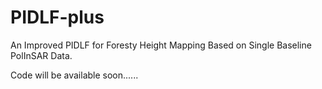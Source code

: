 # PIDLF-plus
An Improved PIDLF for Foresty Height Mapping Based on Single Baseline PolInSAR Data.

Code will be available soon......
